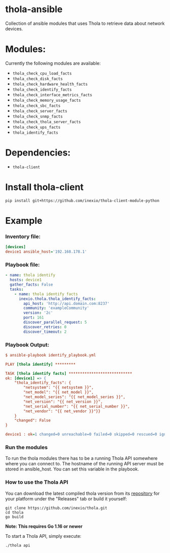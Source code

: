 # thola-ansible

Collection of ansible modules that uses Thola to retrieve data about network devices.

# Modules:
Currently the following modules are available:

- ``thola_check_cpu_load_facts``
- ``thola_check_disk_facts``
- ``thola_check_hardware_health_facts``
- ``thola_check_identify_facts``
- ``thola_check_interface_metrics_facts``
- ``thola_check_memory_usage_facts``
- ``thola_check_sbc_facts``
- ``thola_check_server_facts``
- ``thola_check_snmp_facts``
- ``thola_check_thola_server_facts``
- ``thola_check_ups_facts``
- ``thola_identify_facts``

# Dependencies:
- ``thola-client``

# Install thola-client
``pip install git+https://github.com/inexio/thola-client-module-python``

# Example
### Inventory file:
```INI
[devices]
device1 ansible_host='192.168.178.1'
```
### Playbook file:
```YAML
- name: thola identify
  hosts: device1
  gather_facts: False
  tasks:
    - name: thola identify facts
      inexio.thola.thola_identify_facts:
        api_host: 'http://api.domain.com:8237'
        community: 'exampleCommunity'
        version: '2c'
        port: 161
        discover_parallel_request: 5
        discover_retries: 0
        discover_timeout: 2
```

### Playbook Output:
```INI
$ ansible-playbook identify_playbook.yml

PLAY [thola identify] *********

TASK [thola identify facts] ****************************
ok: [device1] => {
    "thola_identify_facts": {
        "netsystem": "{{ netsystem }}",
        "net_model": "{{ net_model }}",
        "net_model_series": "{{ net_model_series }}",
        "net_version": "{{ net_version }}",
        "net_serial_number": "{{ net_serial_number }}",
        "net_vendor": "{{ net_vendor }}"}}
    }
    "changed": False
}

device1 : ok=1 changed=0 unreachable=0 failed=0 skipped=0 rescued=0 ignored=0
```

### Run the modules

To run the thola modules there has to be a running Thola API somewhere
where you can connect to. The hostname of the running API server must be
stored in ansible_host. You can set this variable in the playbook.

### How to use the Thola API

You can download the latest compiled thola version from its [repository](https://github.com/inexio/thola)
for your platform under the "Releases" tab or build it yourself:

    git clone https://github.com/inexio/thola.git
    cd thola
    go build

**Note: This requires Go 1.16 or newer**

To start a Thola API, simply execute:

    ./thola api

